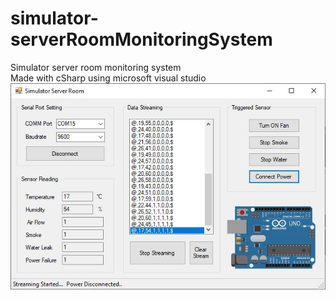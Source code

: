# simulator-serverRoomMonitoringSystem
Simulator server room monitoring system
<br>
Made with cSharp using microsoft visual studio
<br>
![simulatorServerRoom](https://github.com/irfanizudin/simulator-serverRoomMonitoringSystem/blob/master/11.JPG)
